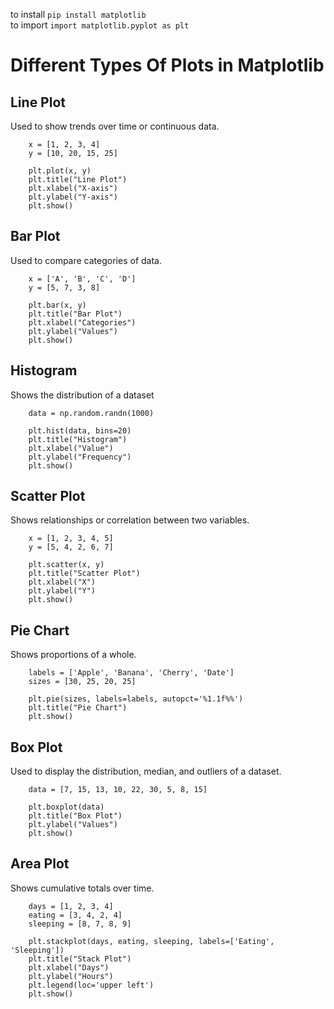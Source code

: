 to install `pip install matplotlib`<br>
to import `import matplotlib.pyplot as plt`

# Different Types Of Plots in Matplotlib

## Line Plot

Used to show trends over time or continuous data.

        x = [1, 2, 3, 4]
        y = [10, 20, 15, 25]

        plt.plot(x, y)
        plt.title("Line Plot")
        plt.xlabel("X-axis")
        plt.ylabel("Y-axis")
        plt.show()

## Bar Plot

Used to compare categories of data.

        x = ['A', 'B', 'C', 'D']
        y = [5, 7, 3, 8]

        plt.bar(x, y)
        plt.title("Bar Plot")
        plt.xlabel("Categories")
        plt.ylabel("Values")
        plt.show()

## Histogram

Shows the distribution of a dataset

        data = np.random.randn(1000)

        plt.hist(data, bins=20)
        plt.title("Histogram")
        plt.xlabel("Value")
        plt.ylabel("Frequency")
        plt.show()

## Scatter Plot

Shows relationships or correlation between two variables.

        x = [1, 2, 3, 4, 5]
        y = [5, 4, 2, 6, 7]

        plt.scatter(x, y)
        plt.title("Scatter Plot")
        plt.xlabel("X")
        plt.ylabel("Y")
        plt.show()

## Pie Chart

Shows proportions of a whole.

        labels = ['Apple', 'Banana', 'Cherry', 'Date']
        sizes = [30, 25, 20, 25]

        plt.pie(sizes, labels=labels, autopct='%1.1f%%')
        plt.title("Pie Chart")
        plt.show()

## Box Plot

Used to display the distribution, median, and outliers of a dataset.

        data = [7, 15, 13, 10, 22, 30, 5, 8, 15]

        plt.boxplot(data)
        plt.title("Box Plot")
        plt.ylabel("Values")
        plt.show()

## Area Plot

Shows cumulative totals over time.

        days = [1, 2, 3, 4]
        eating = [3, 4, 2, 4]
        sleeping = [8, 7, 8, 9]

        plt.stackplot(days, eating, sleeping, labels=['Eating', 'Sleeping'])
        plt.title("Stack Plot")
        plt.xlabel("Days")
        plt.ylabel("Hours")
        plt.legend(loc='upper left')
        plt.show()
